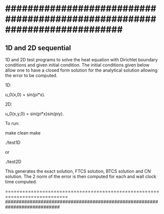 ###########################################################################
===========================================================================

1D and 2D sequential
--------------------

1D and 2D test programs to solve the heat equation
with Dirichlet boundary conditions and given initial condition.
The initial conditions given below allow one to have a closed
form solution for the analytical solution allowing the error to be 
computed.

1D:

u_0(x,0) = sin(pi*x).

2D:

u_0(x,y,0) = sin(pi*x)*sin(pi*y).

To run:

make clean
make

./test1D

or 

./test2D

This generates the exact solution, FTCS solution, BTCS solution
and CN solution. The 2 norm of the error is then computed for each and wall clock time computed.

============================================================================
############################################################################

 
 
